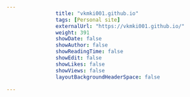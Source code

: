 ---
                title: "vkmki001.github.io"
                tags: [Personal site]
                externalUrl: "https://vkmki001.github.io/"
                weight: 391
                showDate: false
                showAuthor: false
                showReadingTime: false
                showEdit: false
                showLikes: false
                showViews: false
                layoutBackgroundHeaderSpace: false
                ---
